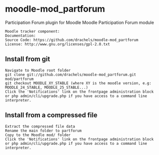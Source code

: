 # moodle-mod_partforum
Participation Forum plugin for Moodle
Moodle Participation Forum module

    Moodle tracker component: 
    Documentation: 
    Source Code: https://github.com/drachels/moodle-mod_partforum
    License: http://www.gnu.org/licenses/gpl-2.0.txt

## Install from git

    Navigate to Moodle root folder
    git clone git://github.com/drachels/moodle-mod_partforum.git mod/partforum
    git checkout MOODLE_XY_STABLE (where XY is the moodle version, e.g: MOODLE_24_STABLE, MOODLE_25_STABLE...)
    Click the 'Notifications' link on the frontpage administration block or php admin/cli/upgrade.php if you have access to a command line interpreter.

## Install from a compressed file

    Extract the compressed file data
    Rename the main folder to partforum
    Copy to the Moodle mod/ folder
    Click the 'Notifications' link on the frontpage administration block or php admin/cli/upgrade.php if you have access to a command line interpreter.
